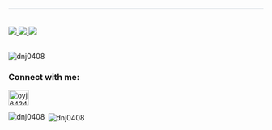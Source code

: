 <div style="text-align: left;">
    <h2 style="border-bottom: 1px solid #d8dee4; color: #282d33;"></h2> <br> 
    <div style="text-align: left;"> <a href=https://www.instagram.com/oyj6424/> <img src="https://img.shields.io/badge/Instagram-E4405F?style=for-the-badge&logo=Instagram&logoColor=white&link=https://www.instagram.com/oyj6424/"> </a>
         <a href=https://debnjin.tistory.com/> <img src="https://img.shields.io/badge/Tistory-000000?style=for-the-badge&logo=Tistory&logoColor=white&link=https://debnjin.tistory.com/"> </a>
         <a href=mailto:oyj921205@gmail.com> <img src="https://img.shields.io/badge/Gmail-EA4335?style=for-the-badge&logo=Gmail&logoColor=white&link=mailto:oyj921205@gmail.com"> </a>
          </div>  <br> 
    <div style="text-align: left;">  </div> 
    </div>
    
<p align="left"> <img src="https://komarev.com/ghpvc/?username=dnj0408&label=Profile%20views&color=000000&style=flat-square" alt="dnj0408" /> </p>

<h3 align="left">Connect with me:</h3>
<p align="left">
<a href="https://instagram.com/oyj6424" target="blank"><img align="center" src="https://raw.githubusercontent.com/rahuldkjain/github-profile-readme-generator/master/src/images/icons/Social/instagram.svg" alt="oyj6424" height="30" width="40" /></a>
</p>

<p><img align="left" src="https://github-readme-stats.vercel.app/api/top-langs?username=dnj0408&show_icons=true&locale=en&layout=compact" alt="dnj0408" /></p>

<p>&nbsp;<img align="center" src="https://github-readme-stats.vercel.app/api?username=dnj0408&show_icons=true&locale=en" alt="dnj0408" /></p>
